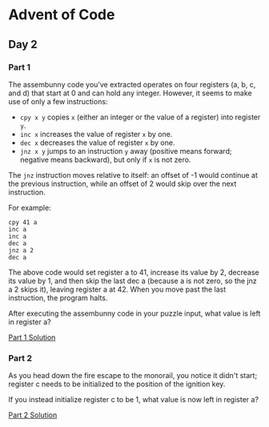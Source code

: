 # Advent of Code
## Day 2

### Part 1
The assembunny code you've extracted operates on four registers (a, b, c, and d) that start at 0 and can hold any integer. However, it seems to make use of only a few instructions:
* `cpy x y` copies `x` (either an integer or the value of a register) into register `y`.
* `inc x` increases the value of register `x` by one.
* `dec x` decreases the value of register `x` by one.
* `jnz x y` jumps to an instruction `y` away (positive means forward; negative means backward), but only if `x` is not zero.

The `jnz` instruction moves relative to itself: an offset of -1 would continue at the previous instruction, while an offset of 2 would skip over the next instruction.

For example:

```
cpy 41 a
inc a
inc a
dec a
jnz a 2
dec a
```

The above code would set register a to 41, increase its value by 2, decrease its value by 1, and then skip the last dec a (because a is not zero, so the jnz a 2 skips it), leaving register a at 42. When you move past the last instruction, the program halts.

After executing the assembunny code in your puzzle input, what value is left in register a?

[Part 1 Solution](part1.rb)

### Part 2
As you head down the fire escape to the monorail, you notice it didn't start; register c needs to be initialized to the position of the ignition key.

If you instead initialize register c to be 1, what value is now left in register a?

[Part 2 Solution](part2.rb)